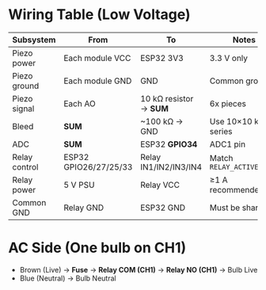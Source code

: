 # Wiring Table (Low Voltage)

| Subsystem         | From                  | To                       | Notes                           |
|---                |---                    |---                       |---                              |
| Piezo power       | Each module VCC       | ESP32 3V3                | 3.3 V only                      |
| Piezo ground      | Each module GND       | GND                      | Common ground                   |
| Piezo signal      | Each AO               | 10 kΩ resistor → **SUM** | 6x pieces                       | 
| Bleed             | **SUM**               | ~100 kΩ → GND            | Use 10×10 kΩ in series          |
| ADC | **SUM**     | ESP32 **GPIO34**      | ADC1 pin                 |
| Relay control     | ESP32 GPIO26/27/25/33 | Relay IN1/IN2/IN3/IN4    | Match `RELAY_ACTIVE_HIGH`       |
| Relay power       | 5 V PSU               | Relay VCC                | ≥1 A recommended                |
| Common GND        | Relay GND             | ESP32 GND                | Must be shared                  |

# AC Side (One bulb on CH1)
- Brown (Live) → **Fuse** → **Relay COM (CH1)** → **Relay NO (CH1)** → Bulb Live  
- Blue (Neutral) → Bulb Neutral  
